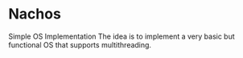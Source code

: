 Nachos
======

Simple OS Implementation
The idea is to implement a very basic but functional OS that supports multithreading.
